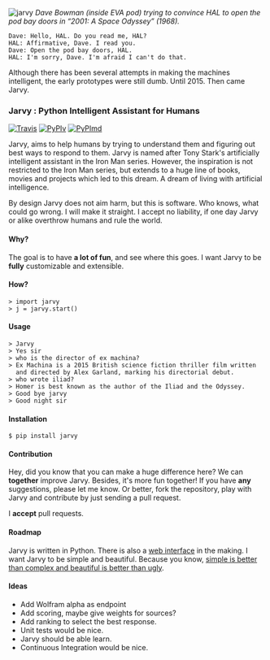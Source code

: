 ![jarvy](https://dl.dropboxusercontent.com/u/16169065/hal9000.jpg)
*Dave Bowman (inside EVA pod) trying to convince HAL to open the pod bay doors in “2001: A Space Odyssey” (1968).* 

	Dave: Hello, HAL. Do you read me, HAL? 
	HAL: Affirmative, Dave. I read you. 
	Dave: Open the pod bay doors, HAL. 
	HAL: I'm sorry, Dave. I'm afraid I can't do that. 

Although there has been several attempts in making the machines intelligent, the early prototypes were still dumb. Until 2015. Then came Jarvy.

### Jarvy : Python Intelligent Assistant for Humans

[![Travis](https://travis-ci.org/jarvy/jarvy.svg?branch=master)](https://github.com/jarvy/jarvy) [![PyPIv](https://img.shields.io/pypi/v/jarvy.svg)](https://pypi.python.org/pypi/jarvy) [![PyPImd](https://img.shields.io/pypi/dm/jarvy.svg)](https://pypi.python.org/pypi/jarvy)

Jarvy, aims to help humans by trying to understand them and figuring out best ways to respond to them. Jarvy is named after Tony Stark's 
artificially intelligent assistant in the Iron Man series. However, the inspiration is not restricted to the Iron Man series, but extends
 to a huge line of books, movies and projects which led to this dream. A dream of living with artificial intelligence.

By design Jarvy does not aim harm, but this is software. Who knows, what could go wrong. I will make it straight. I accept no liability, if one day Jarvy or alike overthrow humans and rule the world.

#### Why?

The goal is to have **a lot of fun**, and see where this goes. I want Jarvy to be **fully** customizable and extensible.

#### How?

    > import jarvy
    > j = jarvy.start()

#### Usage

    > Jarvy
    > Yes sir
    > who is the director of ex machina?
    > Ex Machina is a 2015 British science fiction thriller film written 
      and directed by Alex Garland, marking his directorial debut.
    > who wrote iliad?
    > Homer is best known as the author of the Iliad and the Odyssey.
    > Good bye jarvy
	> Good night sir

#### Installation

    $ pip install jarvy

#### Contribution

Hey, did you know that you can make a huge difference here? We can **together** improve Jarvy. Besides, it's more fun together! If you have **any** suggestions, please let me know. Or better, fork the repository, play with Jarvy and contribute by just sending a pull request. 

I **accept** pull requests.

#### Roadmap

Jarvy is written in Python. There is also a [web interface](https://github.com/jarvy/face) in the making. I want Jarvy to be simple 
and beautiful. Because you know, [simple is better than complex and beautiful is better than ugly](https://www.python.org/dev/peps/pep-0020/). 

#### Ideas

- Add Wolfram alpha as endpoint
- Add scoring, maybe give weights for sources?
- Add ranking to select the best response.
- Unit tests would be nice.
- Jarvy should be able learn.
- Continuous Integration would be nice.